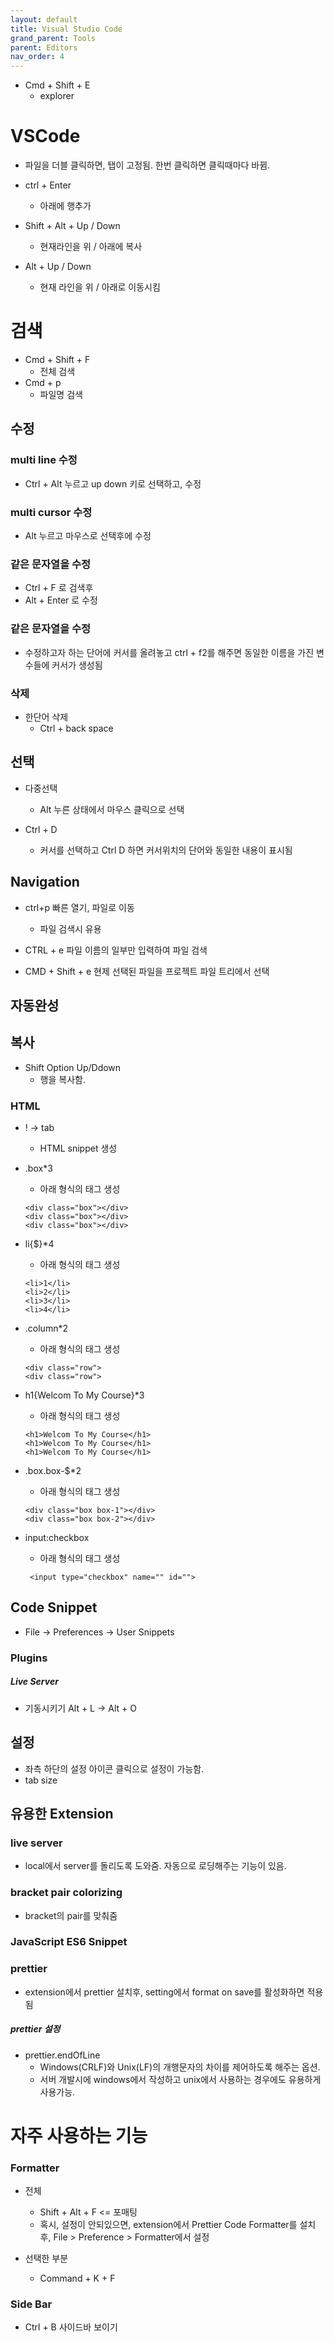 ```yaml
---
layout: default
title: Visual Studio Code
grand_parent: Tools
parent: Editors
nav_order: 4
---
```


* Cmd + Shift + E
  + explorer

# VSCode

 * 파일을 더블 클릭하면, 탭이 고정됨. 한번 클릭하면 클릭때마다 바뀜.

 * ctrl + Enter
   * 아래에 행추가

 * Shift + Alt + Up / Down
   * 현재라인을 위 / 아래에 복사

 * Alt + Up / Down
   * 현재 라인을 위 / 아래로 이동시킴
  

# 검색
* Cmd + Shift + F
  * 전체 검색
* Cmd + p
  * 파일명 검색

## 수정

### multi line 수정

- Ctrl + Alt 누르고 up down 키로 선택하고, 수정

### multi cursor 수정

- Alt 누르고 마우스로 선택후에 수정

### 같은 문자열을 수정

- Ctrl + F 로 검색후
- Alt + Enter 로 수정

### 같은 문자열을 수정
 * 수정하고자 하는 단어에 커서를 올려놓고 ctrl + f2를 해주면 동일한 이름을 가진 변수들에 커서가 생성됨

### 삭제
 * 한단어 삭제
   * Ctrl + back space


## 선택
 * 다중선택
   * Alt 누른 상태에서 마우스 클릭으로 선택

 * Ctrl + D
   * 커서를 선택하고 Ctrl D 하면 커서위치의 단어와 동일한 내용이 표시됨


## Navigation

 * ctrl+p	빠른 열기, 파일로 이동
   * 파일 검색시 유용

 * CTRL + e 파일 이름의 일부만 입력하여 파일 검색

 * CMD + Shift + e 현제 선택된 파일을 프로젝트 파일 트리에서 선택


## 자동완성

## 복사

 * Shift Option Up/Ddown
   + 행을 복사함.

### HTML
 * ! -> tab
   * HTML snippet 생성

 * .box*3
   * 아래 형식의 태그 생성
   ```
   <div class="box"></div>
   <div class="box"></div>
   <div class="box"></div>
   ```
 * li{$}*4
   * 아래 형식의 태그 생성
   ```
   <li>1</li>
   <li>2</li>
   <li>3</li>
   <li>4</li>
   ```

 * .column*2
   * 아래 형식의 태그 생성
   ```
   <div class="row">
   <div class="row">
   ```

 * h1{Welcom To My Course}*3
   * 아래 형식의 태그 생성
   ```
   <h1>Welcom To My Course</h1>
   <h1>Welcom To My Course</h1>
   <h1>Welcom To My Course</h1>
   ```

 * .box.box-$*2
   * 아래 형식의 태그 생성
   ```
   <div class="box box-1"></div>
   <div class="box box-2"></div>
   ```

 * input:checkbox
   * 아래 형식의 태그 생성
   ```
	<input type="checkbox" name="" id="">
   ```





## Code Snippet

 * File -> Preferences -> User Snippets

### Plugins

##### Live Server

 * 기동시키기 Alt + L -> Alt + O


## 설정

 * 좌측 하단의 설정 아이콘 클릭으로 설정이 가능함.
 * tab size


## 유용한 Extension

### live server
 * local에서 server를 돌리도록 도와줌. 자동으로 로딩해주는 기능이 있음.

### bracket pair colorizing
 * bracket의 pair를 맞춰줌

### JavaScript ES6 Snippet

### prettier

 * extension에서 prettier 설치후, setting에서 format on save를 활성화하면 적용됨

##### prettier 설정

- prettier.endOfLine
  - Windows(CRLF)와 Unix(LF)의 개행문자의 차이를 제어하도록 해주는 옵션.
  - 서버 개발시에 windows에서 작성하고 unix에서 사용하는 경우에도 유용하게 사용가능.

# 자주 사용하는 기능

### Formatter

 * 전체
   + Shift + Alt + F  <= 포매팅
   + 혹시, 설정이 안되있으면, extension에서 Prettier Code Formatter를 설치후, File > Preference > Formatter에서 설정

 * 선택한 부분
   + Command + K + F


### Side Bar
 * Ctrl + B 사이드바 보이기
